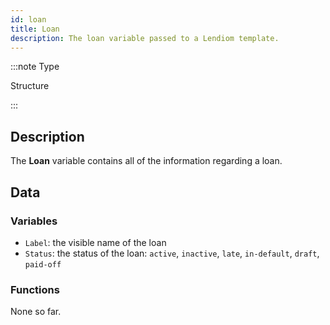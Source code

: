 ```yaml
---
id: loan
title: Loan
description: The loan variable passed to a Lendiom template.
---
```


:::note Type

Structure

:::

## Description

The **Loan** variable contains all of the information regarding a loan.

## Data

### Variables
* `Label`: the visible name of the loan
* `Status`: the status of the loan: `active`, `inactive`, `late`, `in-default`, `draft`, `paid-off`

### Functions
None so far.
